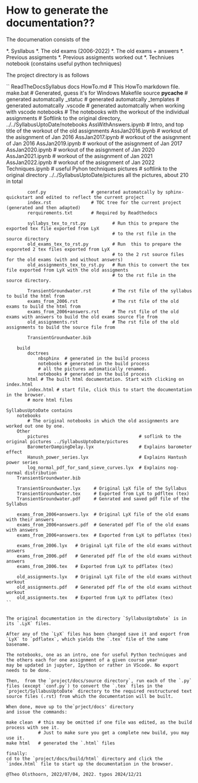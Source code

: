 # How to generate the documentation??

The documenation consists of the

*. Sysllabus
*. The old exams (2006-2022)
*. The old exams + answers
*. Previous assigments
*. Previous assigments worked out
*. Techniues notebook (constains useful python techniques)

The project directory is as follows

``
ReadTheDocsSyllabus
    docs
        HowTo.md   # This HowTo markdown file.
        make.bat   # Generated, guess it's for Windows
        Makefile
        source
            __pycache__  # generated automatcally
            _statuc      # generated automatcally
            _templates   # generated automatcally
            .vscode      # generated automatcally when working with vscode
            notebooks    # The notebooks with the workout of the individual assignments
                         # Softlink to the original directory, ../../SyllabusUptoDate/notebooks
                AssWithAnswers.ipynb  # Intro, and top title of the workout of the old assignments
                AssJan2016.ipynb      # workout of the asisgnment of Jan 2016
                AssJan2017.ipynb      # workout of the asisgnment of Jan 2016
                AssJan2019.ipynb      # workout of the asisgnment of Jan 2017
                AssJan2020.ipynb      # workout of the asisgnment of Jan 2020
                AssJan2021.ipynb      # workout of the asisgnment of Jan 2021
                AssJan2022.ipynb      # workout of the asisgnment of Jan 2022
                Techniques.ipynb      # useful Pyhon techniques
            pictures  # softlink to the original directory ../../SyllabusUptoDate/pictures
                all the pictures, about 210 in total

            conf.py                 # generated automatcally by sphinx-quickstart and edited to reflect the current project
            index.rst               # TOC tree for the current project (generated and then adapted)
            rerquirements.txt       # Required by Readthedocs

            syllabys_tex_to_rst.py          # Run this to prepare the exported tex file exported from LyX
                                            # to the rst file in the source directory
            old_exams_tex_to_rst.py         # Run  this to prepare the exporeted 2 tex files exported from LyX
                                            # to the 2 rst source files for the old exams (with and without answers)
            old_assignments_tex_to_rst.py   # Run this to convert the tex file exported from LyX with the old assigments
                                            # to the rst file in the source directory. 

            TransientGroundwater.rst        # The rst file of the syllabus to build the html from
            exams_from_2006.rst             # The rst file of the old exams to build the html from
            exams_from_2006+answers.rst     # The rst file of the old exams with answers to build the old exams source fle from
            old_assignments.rst             # The rst file of the old assignments to build the source file from

            TransientGroundwater.bib

        build
            doctrees
                nbsphinx  # generated in the build process
                notebooks # generated in the build process
                # all the pictures automatically renamed.
                notebooks # generated in the build process
            html # The built html documentation. Start with clicking on index.html
            index.html # start file, click this to start the documentation in the browser.
            # more html files

    SyllabusUptoDate contains
        notebooks
            # The original notebooks in which the old assignments are worked out one by one.
        Other
            pictures                                  # soflink to the original pictures ../SyllabusUptoDate/pictures
            BarometerDampingDelay.lyx                 # Explains barometer effect
            Hanush_power_series.lyx                   # Explains Hantush power series
            log_normal_pdf_for_sand_sieve_curves.lyx  # Explains nog-normal distribution
        TransientGroundwater.bib

        TransientGroundwater.lyx     # Original LyX file of the Syllabus
        TransientGroundwater.tex     # Exported from LyX to pdfltex (tex)
        TransientGroundwater.pdf     # Genrated and saved pdf file of the Syllabus

        exams_from_2006+answers.lyx  # Original LyX file of the old exams with their answers
        exams_from_2006+answers.pdf  # Generated pdf fle of the old exams with answers
        exams_from_2006+answers.tex  # Exported from LyX to pdflatex (tex)

        exams_from_2006.lyx   # Original LyX file of the old exams without answers
        exams_from_2006.pdf   # Generated pdf fle of the old exams without answers
        exams_from_2006.tex   # Exported from LyX to pdflatex (tex)

        old_assignments.lyx   # Original LyX file of the old exams without workout
        old_assignments.pdf   # Generated pdf fle of the old exams without workout
        old_assignments.tex   # Exported from LyX to pdflatex (tex)
    ``


    The original documentation in the directory `SyllabusUptoDate` is in its `.LyX` files.

    After any of the `LyX` files has been changed save it and export from `LyX` to `pdflatex`, which yields the `.tex` file of the same basename.

    The notebooks, one as an intro, one for useful Python techniques and the others each for one assignment of a given course year
    may be updated in jupyter, Ipython or rather in VScode. No export needs to be done.

    Then,  from the `project/docs/source directory`, run each of the `.py` files (except `conf.py`) to convert the `.tex` files in the `project/SyllabusUptoDate` directory to the required restructured text source files (.rst) from which the documentation will be built.

    When done, move up to the`prject/docs' directory
    and issue the commands:

    make clean  # this may be omitted if one file was edited, as the build process with see it.
                # Just to make sure you get a complete new build, you may use it.
    make html   # generated the `.html` files

    finally:
    cd to the `project/docs/build/html` directory and click the `index.html` file to start up the documentation in the browser.

    @Theo Olsthoorn, 2022/07/04, 2022. typos 2024/12/21